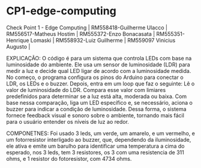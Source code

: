 # CP1-edge-computing  
Check Point 1 - Edge Computing |
 RM558418-Guilherme Ulacco | RM556517-Matheus Hostim | RM555372-Enzo Bonacasata | RM555351-Henrique Lomaski | RM558932-Luiz Guilherme | RM559097  Vinicius Augusto
 | 
 
EXPLICAÇÃO:
O código é para um sistema que controla LEDs com base na luminosidade do ambiente. Ele usa um sensor de luminosidade (LDR) para medir a luz e decide qual LED ligar de acordo com a luminosidade medida.
No começo, o programa configura os pinos do Arduino para conectar o LDR, os LEDs e o buzzer. Depois, entra em um loop que faz o seguinte:
Lê o valor de luminosidade do LDR.
Compara esse valor com limiares predefinidos para determinar se a luz está alta, moderada ou baixa.
Com base nessa comparação, liga um LED específico e, se necessário, aciona o buzzer para indicar a condição de luminosidade.
Dessa forma, o sistema fornece feedback visual e sonoro sobre o ambiente, tornando mais fácil para o usuário entender os níveis de luz ao redor.

COMPONETNES:
Foi usado 3 leds, um verde, um amarelo, e um vermelho, e um fotorresistor interligado ao buzzer, que, dependendo da iluminosidade, ele ativa e emite um barulho para identificar uma temperatura a cima do esperado, nos 3 leds, tem 3 resistores, os 3 com uma resistencia de 311 ohms, e  1 resistor do fotoresistor, com 4734 ohms.

